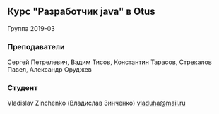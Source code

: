 ## Курс "Разработчик java" в Otus
Группа 2019-03

### Преподаватели
Сергей Петрелевич, Вадим Тисов, Константин Тарасов, Стрекалов Павел, Александр Оруджев

### Студент
Vladislav Zinchenko (Владислав Зинченко)
vladuha@mail.ru